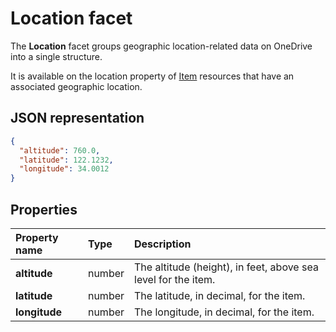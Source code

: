 ﻿# Location facet

The **Location** facet groups geographic location-related data on OneDrive into a single structure.

It is available on the location property of [Item][item-resource] resources that have
an associated geographic location.

## JSON representation

<!-- { "blockType": "resource", "@odata.type": "oneDrive.location" } -->
```json
{
  "altitude": 760.0,
  "latitude": 122.1232,
  "longitude": 34.0012
}
```

## Properties
| Property name | Type   | Description                                                    |
|:--------------|:-------|:---------------------------------------------------------------|
| **altitude**  | number | The altitude (height), in feet,  above sea level for the item. |
| **latitude**  | number | The latitude, in decimal, for the item.                       |
| **longitude** | number | The longitude, in decimal, for the item.                      |


[item-resource]: ../resources/item.md
